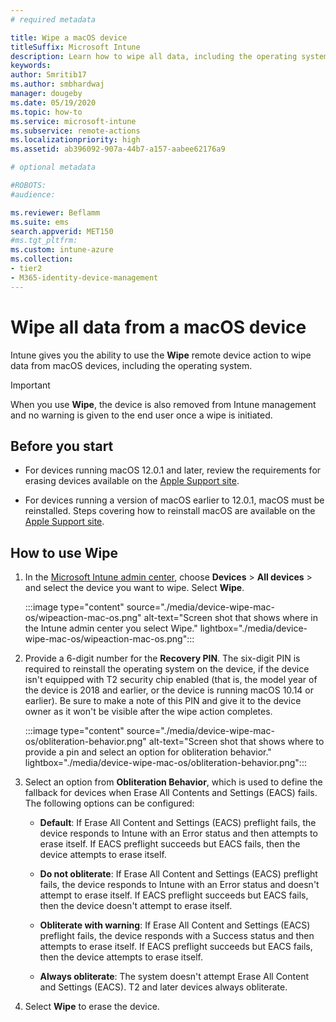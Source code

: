 ```yaml
---
# required metadata

title: Wipe a macOS device
titleSuffix: Microsoft Intune
description: Learn how to wipe all data, including the operating system, from a macOS device.
keywords:
author: Smritib17
ms.author: smbhardwaj
manager: dougeby
ms.date: 05/19/2020
ms.topic: how-to
ms.service: microsoft-intune
ms.subservice: remote-actions
ms.localizationpriority: high
ms.assetid: ab396092-907a-44b7-a157-aabee62176a9

# optional metadata

#ROBOTS:
#audience:

ms.reviewer: Beflamm
ms.suite: ems
search.appverid: MET150
#ms.tgt_pltfrm:
ms.custom: intune-azure
ms.collection:
- tier2
- M365-identity-device-management
---
```


# Wipe all data from a macOS device

Intune gives you the ability to use the **Wipe** remote device action to wipe data from macOS devices, including the operating system.

> [!IMPORTANT] 
> When you use **Wipe**, the device is also removed from Intune management and no warning is given to the end user once a wipe is initiated.

## Before you start

- For devices running macOS 12.0.1 and later, review the requirements for erasing devices available on the [Apple Support site](https://support.apple.com/en-ph/guide/deployment/dep0a819891e/web).

- For devices running a version of macOS earlier to 12.0.1, macOS must be reinstalled. Steps covering how to reinstall macOS are available on the [Apple Support site](https://support.apple.com/en-us/HT204904).

## How to use Wipe

1. In the [Microsoft Intune admin center](https://go.microsoft.com/fwlink/?linkid=2109431), choose **Devices** > **All devices** > and select the device you want to wipe. Select **Wipe**. 

    :::image type="content" source="./media/device-wipe-mac-os/wipeaction-mac-os.png" alt-text="Screen shot that shows where in the Intune admin center you select Wipe." lightbox="./media/device-wipe-mac-os/wipeaction-mac-os.png":::

2. Provide a 6-digit number for the **Recovery PIN**. The six-digit PIN is required to reinstall the operating system on the device, if the device isn't equipped with T2 security chip enabled (that is, the model year of the device is 2018 and earlier, or the device is running macOS 10.14 or earlier). Be sure to make a note of this PIN and give it to the device owner as it won't be visible after the wipe action completes.

    :::image type="content" source="./media/device-wipe-mac-os/obliteration-behavior.png" alt-text="Screen shot that shows where to provide a pin and select an option for obliteration behavior." lightbox="./media/device-wipe-mac-os/obliteration-behavior.png":::

3. Select an option from **Obliteration Behavior**, which is used to define the fallback for devices when Erase All Contents and Settings (EACS) fails. The following options can be configured:

    - **Default**: If Erase All Content and Settings (EACS) preflight fails, the device responds to Intune with an Error status and then attempts to erase itself. If EACS preflight succeeds but EACS fails, then the device attempts to erase itself.  

    - **Do not obliterate**: If Erase All Content and Settings (EACS) preflight fails, the device responds to Intune with an Error status and doesn't attempt to erase itself. If EACS preflight succeeds but EACS fails, then the device doesn't attempt to erase itself.

    - **Obliterate with warning**: If Erase All Content and Settings (EACS) preflight fails, the device responds with a Success status and then attempts to erase itself. If EACS preflight succeeds but EACS fails, then the device attempts to erase itself.

    - **Always obliterate**: The system doesn't attempt Erase All Content and Settings (EACS). T2 and later devices always obliterate.  

4. Select **Wipe** to erase the device.
